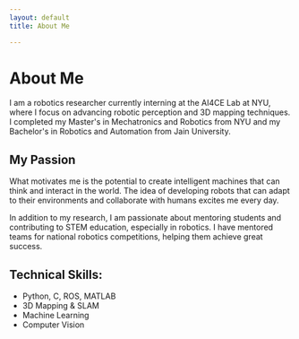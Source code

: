 ```yaml
---
layout: default
title: About Me

---
```


# About Me

I am a robotics researcher currently interning at the AI4CE Lab at NYU, where I focus on advancing robotic perception and 3D mapping techniques. I completed my Master's in Mechatronics and Robotics from NYU and my Bachelor's in Robotics and Automation from Jain University.

## My Passion

What motivates me is the potential to create intelligent machines that can think and interact in the world. The idea of developing robots that can adapt to their environments and collaborate with humans excites me every day.

In addition to my research, I am passionate about mentoring students and contributing to STEM education, especially in robotics. I have mentored teams for national robotics competitions, helping them achieve great success.

## Technical Skills:
- Python, C, ROS, MATLAB
- 3D Mapping & SLAM
- Machine Learning
- Computer Vision
